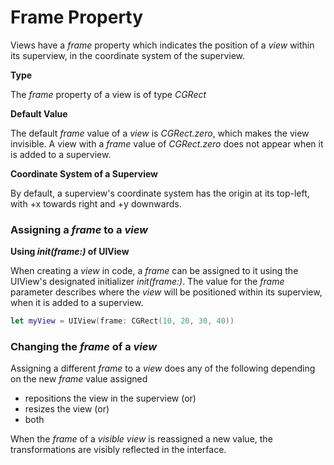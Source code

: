 # Frame Property

Views have a *frame* property which indicates the position of a *view* within its superview, in the coordinate system of the superview. 

**Type**

The *frame* property of a view is of type *CGRect*

**Default Value**

The default *frame* value of a *view* is *CGRect.zero*, which makes the view invisible. A view with a *frame* value of *CGRect.zero* does not appear when it is added to a superview. 

**Coordinate System of a Superview**

By default, a superview's coordinate system has the origin at its top-left, with +x towards right and +y downwards. 

### Assigning a *frame* to a *view*

**Using *init(frame:)* of UIView**

When creating a *view* in code, a *frame* can be assigned to it using the UIView's designated initializer *init(frame:)*. The value for the *frame* parameter describes where the *view* will be positioned within its superview, when it is added to a superview.

```swift
let myView = UIView(frame: CGRect(10, 20, 30, 40))
```

### Changing the *frame* of a *view*

Assigning a different *frame* to a *view* does any of the following depending on the new *frame* value assigned

* repositions the view in the superview (or)
* resizes the view (or)
* both

When the *frame* of a *visible view* is reassigned a new value, the transformations are visibly reflected in the interface.





